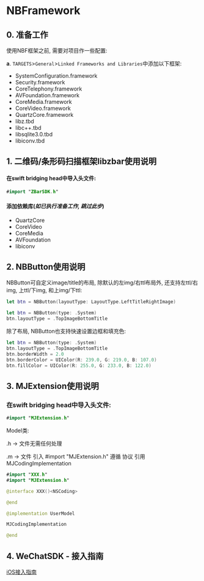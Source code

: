 # NBFramework

## 0. 准备工作

使用NBF框架之前, 需要对项目作一些配置:

**a**. `TARGETS`>`General`>`Linked Frameworks and Libraries`中添加以下框架:

* SystemConfiguration.framework
* Security.framework
* CoreTelephony.framework
* AVFoundation.framework
* CoreMedia.framework
* CoreVideo.framework
* QuartzCore.framework
* libz.tbd
* libc++.tbd
* libsqlite3.0.tbd
* libiconv.tbd

## 1. 二维码/条形码扫描框架libzbar使用说明

#### 在swift bridging head中导入头文件:

```swift
#import "ZBarSDK.h"
```

#### 添加依赖库(***如已执行准备工作, 跳过此步***)

* QuartzCore
* CoreVideo
* CoreMedia
* AVFoundation
* libiconv

## 2. NBButton使用说明

NBButton可自定义image/title的布局, 除默认的左img/右ttl布局外, 还支持左ttl/右img, 上ttl/下img, 和上img/下ttl:

```swift
let btn = NBButton(layoutType: LayoutType.LeftTitleRightImage)
```

```swift
let btn = NBButton(type: .System)
btn.layoutType = .TopImageBottomTitle
```

除了布局, NBButton也支持快速设置边框和填充色:

```swift
let btn = NBButton(type: .System)
btn.layoutType = .TopImageBottomTitle
btn.borderWidth = 2.0
btn.borderColor = UIColor(R: 239.0, G: 219.0, B: 107.0)
btn.fillColor = UIColor(R: 255.0, G: 233.0, B: 122.0)
```

## 3. MJExtension使用说明
### 在swift bridging head中导入头文件:
```swift
#import "MJExtension.h"
```

 Model类:
 
 .h -> 文件无需任何处理
 
 .m -> 文件
 引入 #import "MJExtension.h"
 遵循 <NSCodeing> 协议
 引用 MJCodingImplementation

```swift
#import "XXX.h"
#import "MJExtension.h"

@interface XXX()<NSCoding>

@end

@implementation UserModel

MJCodingImplementation

@end

```
## 4. WeChatSDK - 接入指南

[iOS接入指南](https://open.weixin.qq.com/cgi-bin/showdocument?action=dir_list&t=resource/res_list&verify=1&id=1417694084&token=&lang=zh_CN)
